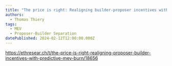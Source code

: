 ```yaml
---
title: "The price is right: Realigning builder-proposer incentives with predictive MEV-burn"
authors:
  - Thomas Thiery
tags:
  - MEV
  - Proposer-Builder Separation
datePublished: 2024-02-12T12:00:00.000Z
---
```


<https://ethresear.ch/t/the-price-is-right-realigning-proposer-builder-incentives-with-predictive-mev-burn/18656>
